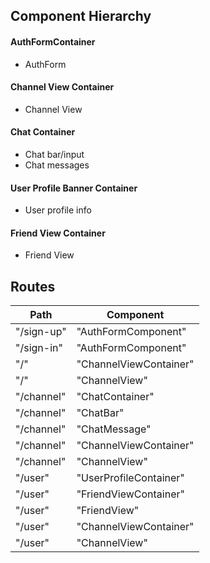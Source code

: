 ## Component Hierarchy

#### AuthFormContainer
* AuthForm

#### Channel View Container
* Channel View

#### Chat Container
* Chat bar/input
* Chat messages

#### User Profile Banner Container
* User profile info

#### Friend View Container
* Friend View

## Routes

| Path     |  Component           |
|----------|----------------------|
|"/sign-up"|"AuthFormComponent"   |
|"/sign-in"|"AuthFormComponent"   |
|"/"       |"ChannelViewContainer"|
|"/"       |"ChannelView"         |
|"/channel"|"ChatContainer"       |
|"/channel"|"ChatBar"             |
|"/channel"|"ChatMessage"         |
|"/channel"|"ChannelViewContainer"|
|"/channel"|"ChannelView"         |
|"/user"   |"UserProfileContainer"|
|"/user"   |"FriendViewContainer" |
|"/user"   |"FriendView"          |
|"/user"   |"ChannelViewContainer"|
|"/user"   |"ChannelView"         |
